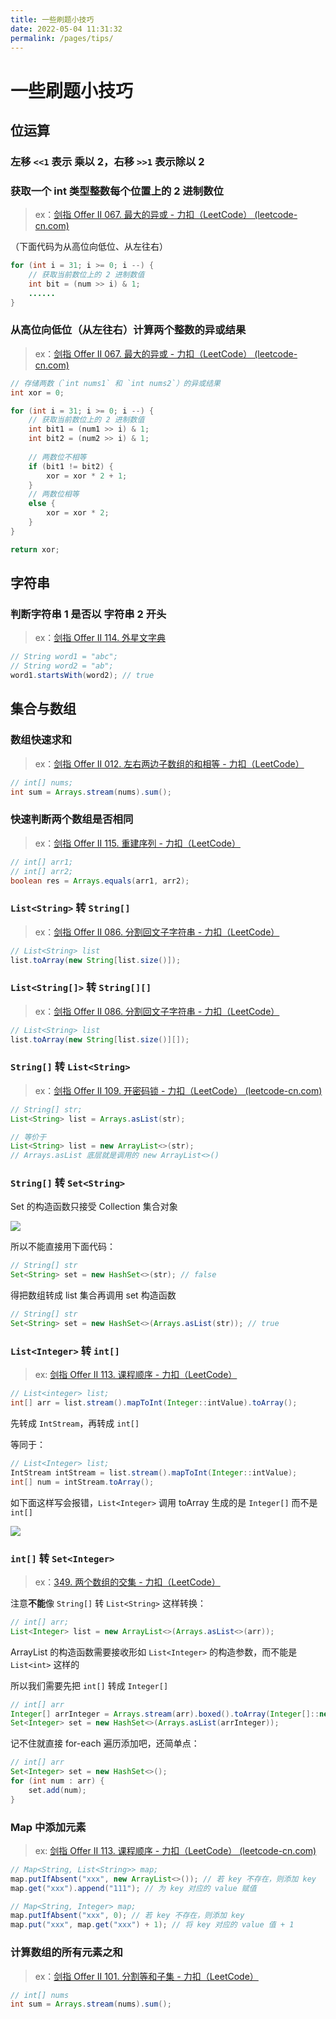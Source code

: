 ```yaml
---
title: 一些刷题小技巧
date: 2022-05-04 11:31:32
permalink: /pages/tips/
---
```

# 一些刷题小技巧

## 位运算

### 左移 `<<1` 表示 乘以 2，右移 `>>1` 表示除以 2

### 获取一个 int 类型整数每个位置上的 2 进制数位

> ex：[剑指 Offer II 067. 最大的异或 - 力扣（LeetCode） (leetcode-cn.com)](https://leetcode-cn.com/problems/ms70jA/)

（下面代码为从高位向低位、从左往右）

```java
for (int i = 31; i >= 0; i --) {
	// 获取当前数位上的 2 进制数值
	int bit = (num >> i) & 1;
	......
}
```

### 从高位向低位（从左往右）计算两个整数的异或结果

> ex：[剑指 Offer II 067. 最大的异或 - 力扣（LeetCode） (leetcode-cn.com)](https://leetcode-cn.com/problems/ms70jA/)

```java
// 存储两数（`int nums1` 和 `int nums2`）的异或结果
int xor = 0;

for (int i = 31; i >= 0; i --) {
    // 获取当前数位上的 2 进制数值
    int bit1 = (num1 >> i) & 1;
	int bit2 = (num2 >> i) & 1;
    
    // 两数位不相等
    if (bit1 != bit2) {
        xor = xor * 2 + 1;
    }
    // 两数位相等
    else {
        xor = xor * 2;
    }
}

return xor;
```

## 字符串

### 判断字符串 1 是否以 字符串 2 开头

> ex：[剑指 Offer II 114. 外星文字典](https://leetcode.cn/problems/Jf1JuT/)

```java
// String word1 = "abc";
// String word2 = "ab";
word1.startsWith(word2); // true
```

## 集合与数组

### 数组快速求和

> ex：[剑指 Offer II 012. 左右两边子数组的和相等 - 力扣（LeetCode）](https://leetcode.cn/problems/tvdfij/)

```java
// int[] nums;
int sum = Arrays.stream(nums).sum();
```

### 快速判断两个数组是否相同

> ex：[剑指 Offer II 115. 重建序列 - 力扣（LeetCode）](https://leetcode.cn/problems/ur2n8P/)

```java
// int[] arr1;
// int[] arr2;
boolean res = Arrays.equals(arr1, arr2);
```

### `List<String>` 转 `String[]`

> ex：[剑指 Offer II 086. 分割回文子字符串 - 力扣（LeetCode）](https://leetcode.cn/problems/M99OJA/)

```java
// List<String> list
list.toArray(new String[list.size()]);
```

### `List<String[]>` 转 `String[][]`

> ex：[剑指 Offer II 086. 分割回文子字符串 - 力扣（LeetCode）](https://leetcode.cn/problems/M99OJA/)

```java
// List<String> list
list.toArray(new String[list.size()][]);
```

### `String[]` 转 `List<String>`

> ex：[剑指 Offer II 109. 开密码锁 - 力扣（LeetCode） (leetcode-cn.com)](https://leetcode-cn.com/problems/zlDJc7/)

```java
// String[] str;
List<String> list = Arrays.asList(str);

// 等价于
List<String> list = new ArrayList<>(str);
// Arrays.asList 底层就是调用的 new ArrayList<>()
```

### `String[]` 转 `Set<String>`

Set 的构造函数只接受 Collection 集合对象

![](https://cs-wiki.oss-cn-shanghai.aliyuncs.com/img/20220610104459.png)

所以不能直接用下面代码：

```java
// String[] str
Set<String> set = new HashSet<>(str); // false
```

得把数组转成 list 集合再调用 set 构造函数

```java
// String[] str
Set<String> set = new HashSet<>(Arrays.asList(str)); // true
```

### `List<Integer>` 转 `int[]`

> ex: [剑指 Offer II 113. 课程顺序 - 力扣（LeetCode）](https://leetcode.cn/problems/QA2IGt/)

```java
// List<integer> list;
int[] arr = list.stream().mapToInt(Integer::intValue).toArray();
```

先转成 `IntStream`，再转成 `int[]`

等同于：

```java
// List<Integer> list;
IntStream intStream = list.stream().mapToInt(Integer::intValue);
int[] num = intStream.toArray();
```

如下面这样写会报错，`List<Integer>` 调用 toArray 生成的是 `Integer[]` 而不是 `int[]`

![](https://cs-wiki.oss-cn-shanghai.aliyuncs.com/img/20220518112558.png)

### `int[]` 转 `Set<Integer>`

> ex：[349. 两个数组的交集 - 力扣（LeetCode）](https://leetcode.cn/problems/intersection-of-two-arrays/)

注意**不能**像 `String[]` 转 `List<String>` 这样转换：

```java
// int[] arr;
List<Integer> list = new ArrayList<>(Arrays.asList<>(arr));
```

ArrayList 的构造函数需要接收形如 `List<Integer>` 的构造参数，而不能是 `List<int>` 这样的

所以我们需要先把 `int[]` 转成 `Integer[]`

```java
// int[] arr
Integer[] arrInteger = Arrays.stream(arr).boxed().toArray(Integer[]::new);
Set<Integer> set = new HashSet<>(Arrays.asList(arrInteger));
```

记不住就直接 for-each 遍历添加吧，还简单点：

```java
// int[] arr
Set<Integer> set = new HashSet<>();
for (int num : arr) {
    set.add(num);
}
```

### Map 中添加元素

> ex: [剑指 Offer II 113. 课程顺序 - 力扣（LeetCode） (leetcode-cn.com)](https://leetcode-cn.com/problems/QA2IGt/)

```java
// Map<String, List<String>> map;
map.putIfAbsent("xxx", new ArrayList<>()); // 若 key 不存在，则添加 key
map.get("xxx").append("111"); // 为 key 对应的 value 赋值

// Map<String, Integer> map;
map.putIfAbsent("xxx", 0); // 若 key 不存在，则添加 key
map.put("xxx", map.get("xxx") + 1); // 将 key 对应的 value 值 + 1
```



### 计算数组的所有元素之和

> ex：[剑指 Offer II 101. 分割等和子集 - 力扣（LeetCode）](https://leetcode.cn/problems/NUPfPr/)

```java
// int[] nums
int sum = Arrays.stream(nums).sum();
```

